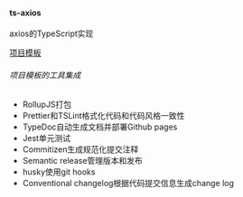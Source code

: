 #### ts-axios

axios的TypeScript实现

[项目模板](https://github.com/alexjoverm/typescript-library-starter)

###### 项目模板的工具集成

+ RollupJS打包
+ Prettier和TSLint格式化代码和代码风格一致性
+ TypeDoc自动生成文档并部署Github pages
+ Jest单元测试
+ Commitizen生成规范化提交注释
+ Semantic release管理版本和发布
+ husky使用git hooks
+ Conventional changelog根据代码提交信息生成change log

